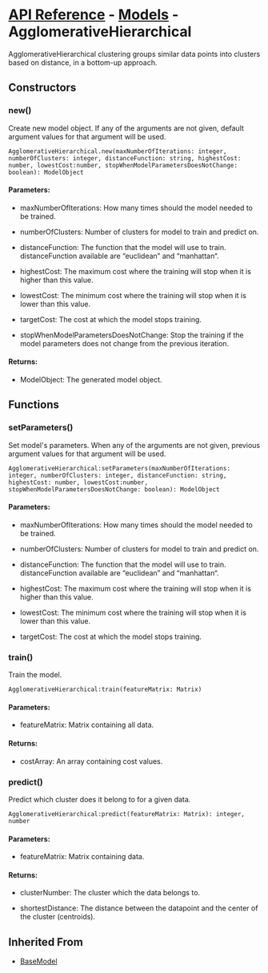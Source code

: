 # [API Reference](../../API.md) - [Models](../Models.md) - AgglomerativeHierarchical

AgglomerativeHierarchical clustering groups similar data points into clusters based on distance, in a bottom-up approach.

## Constructors

### new()

Create new model object. If any of the arguments are not given, default argument values for that argument will be used.

```
AgglomerativeHierarchical.new(maxNumberOfIterations: integer, numberOfClusters: integer, distanceFunction: string, highestCost: number, lowestCost:number, stopWhenModelParametersDoesNotChange: boolean): ModelObject
```

#### Parameters:

* maxNumberOfIterations: How many times should the model needed to be trained.

* numberOfClusters: Number of clusters for model to train and predict on.

* distanceFunction: The function that the model will use to train. distanceFunction available are “euclidean” and “manhattan“.

* highestCost: The maximum cost where the training will stop when it is higher than this value.

* lowestCost: The minimum cost where the training will stop when it is lower than this value.

* targetCost: The cost at which the model stops training.

* stopWhenModelParametersDoesNotChange: Stop the training if the model parameters does not change from the previous iteration.

#### Returns:

* ModelObject: The generated model object.

## Functions

### setParameters()

Set model's parameters. When any of the arguments are not given, previous argument values for that argument will be used.

```
AgglomerativeHierarchical:setParameters(maxNumberOfIterations: integer, numberOfClusters: integer, distanceFunction: string, highestCost: number, lowestCost:number, stopWhenModelParametersDoesNotChange: boolean): ModelObject
```

#### Parameters:

* maxNumberOfIterations: How many times should the model needed to be trained.

* numberOfClusters: Number of clusters for model to train and predict on.

* distanceFunction: The function that the model will use to train. distanceFunction available are “euclidean” and “manhattan“.

* highestCost: The maximum cost where the training will stop when it is higher than this value.

* lowestCost: The minimum cost where the training will stop when it is lower than this value.

* targetCost: The cost at which the model stops training.

### train()

Train the model.

```
AgglomerativeHierarchical:train(featureMatrix: Matrix)
```

#### Parameters:

* featureMatrix: Matrix containing all data.

#### Returns:

* costArray: An array containing cost values.

### predict()

Predict which cluster does it belong to for a given data.

```
AgglomerativeHierarchical:predict(featureMatrix: Matrix): integer, number
```

#### Parameters:

* featureMatrix: Matrix containing data.

#### Returns:

* clusterNumber: The cluster which the data belongs to.

* shortestDistance: The distance between the datapoint and the center of the cluster (centroids).

## Inherited From

* [BaseModel](BaseModel.md)
